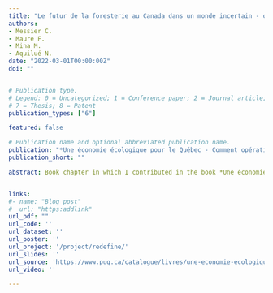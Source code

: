 ```yaml
---
title: "Le futur de la foresterie au Canada dans un monde incertain - quelques pistes de solution"
authors:
- Messier C.
- Maure F.
- Mina M.
- Aquilué N.
date: "2022-03-01T00:00:00Z"
doi: ""


# Publication type.
# Legend: 0 = Uncategorized; 1 = Conference paper; 2 = Journal article; 3 = Preprint / Working Paper; 4 = Report; 5 = Book; 6 = Book section;
# 7 = Thesis; 8 = Patent
publication_types: ["6"]

featured: false

# Publication name and optional abbreviated publication name.
publication: "*Une économie écologique pour le Québec - Comment opérationnaliser une nécessaire transition* eds. Zaga Mendez A., Bissonette J.F., Dupras J. - 384 pgg."
publication_short: ""

abstract: Book chapter in which I contributed in the book *Une économie écologique pour le Québec - Comment opérationnaliser une nécessaire transition* edited by Zaga Mendez A., Bissonette J.F., Dupras J.


links:
#- name: "Blog post"
#  url: "https:addlink"
url_pdf: ""
url_code: ''
url_dataset: ''
url_poster: ''
url_project: '/project/redefine/'
url_slides: ''
url_source: 'https://www.puq.ca/catalogue/livres/une-economie-ecologique-pour-quebec-3828.html'
url_video: ''

---
```

